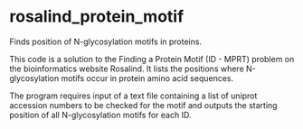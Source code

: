# rosalind_protein_motif
Finds position of N-glycosylation motifs in proteins.

This code is a solution to the Finding a Protein Motif (ID - MPRT) problem on the bioinformatics website Rosalind.
It lists the positions where N-glycosylation motifs occur in protein amino acid sequences.

The program requires input of a text file containing a list of uniprot accession numbers to be checked for the motif 
and outputs the starting position of all N-glycosylation motifs for each ID.
